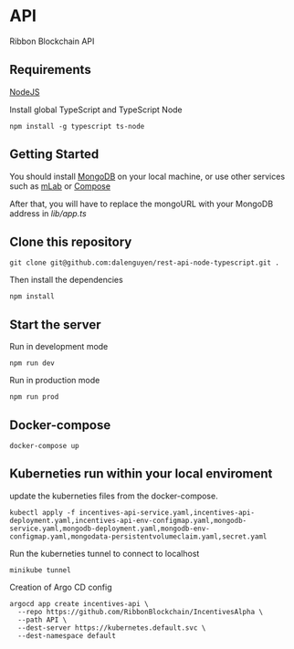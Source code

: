 # API

Ribbon Blockchain API

## Requirements

[NodeJS](https://nodejs.org/en/)

Install global TypeScript and TypeScript Node

```
npm install -g typescript ts-node
```

## Getting Started

You should install [MongoDB](https://docs.mongodb.com/manual/administration/install-community/) on your local machine, or use other services such as [mLab](https://mlab.com/) or [Compose](https://www.compose.com/compare/mongodb)

After that, you will have to replace the mongoURL with your MongoDB address in _lib/app.ts_

## Clone this repository

```
git clone git@github.com:dalenguyen/rest-api-node-typescript.git .
```

Then install the dependencies

```
npm install
```

## Start the server

Run in development mode

```
npm run dev
```

Run in production mode

```
npm run prod
```

## Docker-compose

```
docker-compose up
```

## Kuberneties run within your local enviroment

update the kuberneties files from the docker-compose.

```
kubectl apply -f incentives-api-service.yaml,incentives-api-deployment.yaml,incentives-api-env-configmap.yaml,mongodb-service.yaml,mongodb-deployment.yaml,mongodb-env-configmap.yaml,mongodata-persistentvolumeclaim.yaml,secret.yaml
```

Run the kuberneties tunnel to connect to localhost

```
minikube tunnel
```

Creation of Argo CD config

```
argocd app create incentives-api \
  --repo https://github.com/RibbonBlockchain/IncentivesAlpha \
  --path API \
  --dest-server https://kubernetes.default.svc \
  --dest-namespace default
```
